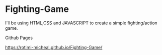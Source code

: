 # Fighting-Game
I'll be using HTML,CSS and JAVASCRIPT to create a simple fighting/action game.

Github Pages 

https://rotimi-micheal.github.io/Fighting-Game/
